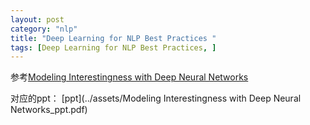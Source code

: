 ```yaml
---
layout: post
category: "nlp"
title: "Deep Learning for NLP Best Practices "
tags: [Deep Learning for NLP Best Practices, ]
---
```


参考[Modeling Interestingness with Deep Neural Networks](https://www.microsoft.com/en-us/research/wp-content/uploads/2014/10/604_Paper.pdf)

对应的ppt：
[ppt](../assets/Modeling Interestingness with Deep Neural Networks_ppt.pdf)


